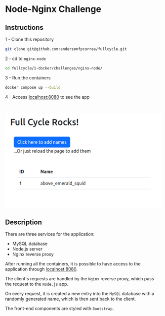 # Node-Nginx Challenge

## Instructions

1 - Clone this repository

```bash
git clone git@github.com:andersonfpcorrea/fullcycle.git
```

2 - cd to `nginx-node`

```bash
cd fullcycle/1-docker/challenges/nginx-node/
```

3 - Run the containers

```bash
docker compose up --build
```

4 - Access [localhost:8080](http://localhost:8080) to see the app

</br>

![App running](./app.png)

## Description

There are three services for the application:

- MySQL database
- Node.js server
- Nginx reverse proxy

After running all the containers, it is possible to have access to the application through [localhost:8080](http://localhost:8080).

The client's requests are handled by the `Nginx` reverse proxy, which pass the request to the `Node.js` app.

On every request, it is created a new entry into the `MySQL` database with a randomly generated name, which is then sent back to the client.

The front-end components are styled with `Bootstrap`.
